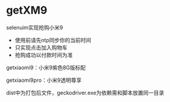 # getXM9
selenuim实现抢购小米9
* 使用前请先ntp同步你的当前时间
* 只实现点击加入购物车
* 抢购成功以付款时间为准

getxiaomi9：小米9紫色8G版标配

getxiaomi9pro：小米9透明尊享

dist中为打包后文件，geckodriver.exe为依赖需和脚本放置同一目录
